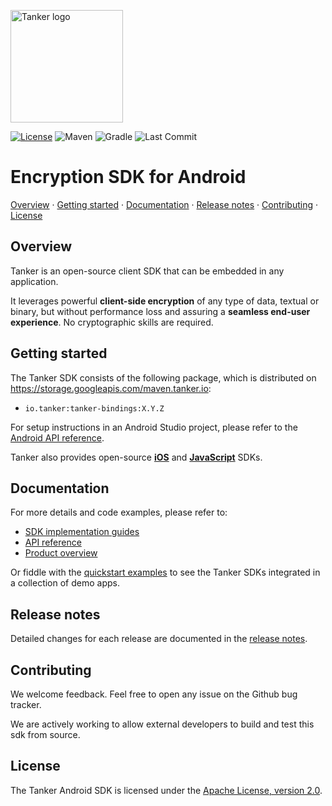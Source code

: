 [gradle-badge]: https://img.shields.io/static/v1.svg?label=Gradle&message=compatible&color=brightgreen
[last-commit-badge]: https://img.shields.io/github/last-commit/TankerHQ/sdk-android.svg?label=Last%20commit&logo=github
[license-badge]: https://img.shields.io/badge/License-Apache%202.0-blue.svg
[license-link]: https://opensource.org/licenses/Apache-2.0
[maven-badge]: https://img.shields.io/static/v1.svg?label=Maven&message=compatible&color=brightgreen

<a href="#readme"><img src="https://tanker.io/images/github-logo.png" alt="Tanker logo" width="180" /></a>

[![License][license-badge]][license-link]
![Maven][maven-badge]
![Gradle][gradle-badge]
![Last Commit][last-commit-badge]

# Encryption SDK for Android

[Overview](#overview) · [Getting started](#getting-started) · [Documentation](#documentation) · [Release notes](#release-notes) · [Contributing](#contributing) · [License](#license)

## Overview

Tanker is an open-source client SDK that can be embedded in any application.

It leverages powerful **client-side encryption** of any type of data, textual or binary, but without performance loss and assuring a **seamless end-user experience**. No cryptographic skills are required.

## Getting started

The Tanker SDK consists of the following package, which is distributed on https://storage.googleapis.com/maven.tanker.io:

- `io.tanker:tanker-bindings:X.Y.Z`

For setup instructions in an Android Studio project, please refer to the [Android API reference](https://docs.tanker.io/latest/api/core/android/).

Tanker also provides open-source **[iOS](https://github.com/TankerHQ/sdk-ios)** and **[JavaScript](https://github.com/TankerHQ/sdk-js)** SDKs.

## Documentation

For more details and code examples, please refer to:

* [SDK implementation guides](https://docs.tanker.io/latest/#how_to_guides)
* [API reference](https://docs.tanker.io/latest/api/core/android/)
* [Product overview](https://tanker.io/)

Or fiddle with the [quickstart examples](https://github.com/TankerHQ/quickstart-examples) to see the Tanker SDKs integrated in a collection of demo apps.

## Release notes

Detailed changes for each release are documented in the [release notes](https://github.com/TankerHQ/sdk-android/releases).

## Contributing

We welcome feedback. Feel free to open any issue on the Github bug tracker.

We are actively working to allow external developers to build and test this sdk from source.

## License

The Tanker Android SDK is licensed under the [Apache License, version 2.0](http://www.apache.org/licenses/LICENSE-2.0).
